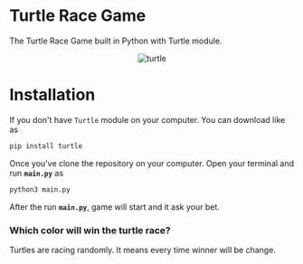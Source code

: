 # Turtle Race Game
The Turtle Race Game built in Python with Turtle module. 


<p align="center">
  <img src="https://github.com/kasoglu/turtle-race-game/raw/main/turtle_race.MOV" alt="turtle"/>
</p>

# Installation

If you don't have ```Turtle``` module on your computer. You can download like as

```bash 
pip install turtle
```

Once you've clone the repository on your computer. Open your terminal and run **``main.py``** as 

```bash
python3 main.py
```

After the run **``main.py``**, game will start and it ask your bet. 

### Which color will win the turtle race?

Turtles are racing randomly. It means every time winner will be change. 

